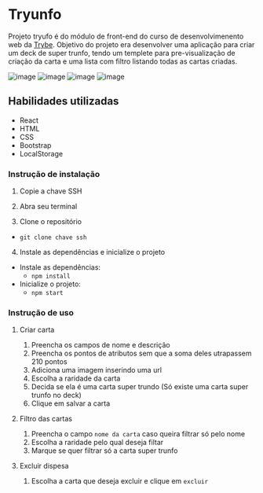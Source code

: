 # Tryunfo



Projeto tryufo é do módulo de front-end do curso de desenvolvimenento web da <a href="https://www.betrybe.com/">Trybe</a>. Objetivo do projeto era desenvolver uma aplicação para criar um deck de super trunfo, tendo um templete para pre-visualização de criação da carta e uma lista com filtro listando todas as cartas criadas.

![image](https://img.shields.io/badge/React-20232A?style=for-the-badge&logo=react&logoColor=61DAFB)
![image](https://img.shields.io/badge/Bootstrap-563D7C?style=for-the-badge&logo=bootstrap&logoColor=white)
![image](https://img.shields.io/badge/HTML5-E34F26?style=for-the-badge&logo=html5&logoColor=white)
![image](https://img.shields.io/badge/CSS3-1572B6?style=for-the-badge&logo=css3&logoColor=white)

## Habilidades utilizadas

* React
* HTML
* CSS
* Bootstrap
* LocalStorage

### Instrução de instalação

1. Copie a chave SSH

2. Abra seu terminal

3. Clone o repositório
* `git clone chave ssh`

4. Instale as dependências e inicialize o projeto

* Instale as dependências:
    * `npm install`
* Inicialize o projeto:
    * `npm start` 

### Instrução de uso

1. Criar carta 
    1. Preencha os campos de nome e descrição
    2. Preencha os pontos de atributos sem que a soma deles utrapassem 210 pontos
    3. Adiciona uma imagem inserindo uma url
    4. Escolha a raridade da carta
    5. Decida se ela é uma carta super trundo (Só existe uma carta super trunfo no deck)
    6. Clique em salvar a carta

4. Filtro das cartas
    1. Preencha o campo `nome da carta` caso queira filtrar só pelo nome
    2. Escolha a raridade pelo qual deseja filtar
    3. Marque se quer filtrar só a carta super trunfo

5. Excluir dispesa
    1. Escolha a carta que deseja excluir e clique em `excluir`
